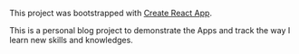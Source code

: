 This project was bootstrapped with [Create React App](https://github.com/facebook/create-react-app).

This is a personal blog project to demonstrate the Apps and track the way I learn new skills and knowledges.
